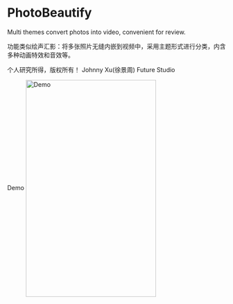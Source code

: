 # PhotoBeautify

Multi themes convert photos into video, convenient for review.

功能类似绘声汇影：将多张照片无缝内嵌到视频中，采用主题形式进行分类，内含多种动画特效和音效等。

个人研究所得，版权所有！
Johnny Xu(徐景周)
Future Studio

Demo
<img src="https://github.com/xujingzhou/PhotoBeautify/blob/master/Resource/Demo/Demo.gif" width = "300" height = "500" alt="Demo" align=center />

